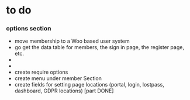 # to do
### options section
- move membership to a Woo based user system
- go get the data table for members, the sign in page, the register page, etc.
-
-
- create require options
- create menu under member Section
- create fields for setting page locations (portal, login, lostpass, dashboard, GDPR locations) [part DONE]
